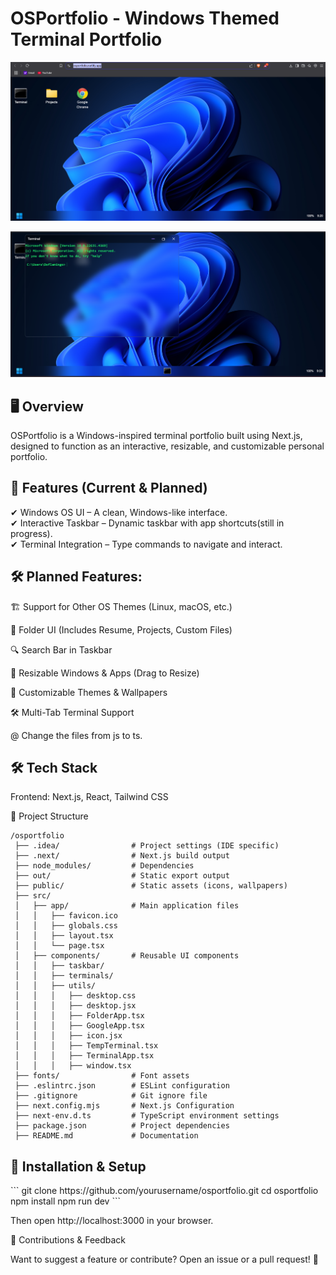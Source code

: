 <h1>OSPortfolio - Windows Themed Terminal Portfolio</h1>

![OSPortfolio Preview](public/images/desktop-ss.png)

![OSPortfolio Preview](public/images/terminal-ss.png)


<h2>🖥️ Overview</h2>

OSPortfolio is a Windows-inspired terminal portfolio built using Next.js, designed to function as an interactive, resizable, and customizable personal portfolio.

<h2>🚀 Features (Current & Planned)</h2>

✔ Windows OS UI – A clean, Windows-like interface.<br/>
✔ Interactive Taskbar – Dynamic taskbar with app shortcuts(still in progress).<br/>
✔ Terminal Integration – Type commands to navigate and interact.

<h2>🛠 Planned Features:</h2>

🏗 Support for Other OS Themes (Linux, macOS, etc.)

📂 Folder UI (Includes Resume, Projects, Custom Files)

🔍 Search Bar in Taskbar

📏 Resizable Windows & Apps (Drag to Resize)

🎨 Customizable Themes & Wallpapers

🛠 Multi-Tab Terminal Support

@ Change the files from js to ts.

<h2>🛠 Tech Stack</h2>

Frontend: Next.js, React, Tailwind CSS

📂 Project Structure
```plaintext
/osportfolio
 ├── .idea/                # Project settings (IDE specific)
 ├── .next/                # Next.js build output
 ├── node_modules/         # Dependencies
 ├── out/                  # Static export output
 ├── public/               # Static assets (icons, wallpapers)
 ├── src/
 │   ├── app/              # Main application files
 │   │   ├── favicon.ico
 │   │   ├── globals.css
 │   │   ├── layout.tsx
 │   │   └── page.tsx
 │   ├── components/       # Reusable UI components
 │   │   ├── taskbar/
 │   │   ├── terminals/
 │   │   ├── utils/
 │   │   │   ├── desktop.css
 │   │   │   ├── desktop.jsx
 │   │   │   ├── FolderApp.tsx
 │   │   │   ├── GoogleApp.tsx
 │   │   │   ├── icon.jsx
 │   │   │   ├── TempTerminal.tsx
 │   │   │   ├── TerminalApp.tsx
 │   │   │   ├── window.tsx
 ├── fonts/                # Font assets
 ├── .eslintrc.json        # ESLint configuration
 ├── .gitignore            # Git ignore file
 ├── next.config.mjs       # Next.js Configuration
 ├── next-env.d.ts         # TypeScript environment settings
 ├── package.json          # Project dependencies
 ├── README.md             # Documentation
```


<h2>🚀 Installation & Setup</h2>
```
git clone https://github.com/yourusername/osportfolio.git
cd osportfolio
npm install
npm run dev
```

Then open http://localhost:3000 in your browser.

🤝 Contributions & Feedback

Want to suggest a feature or contribute? Open an issue or a pull request! 🚀

